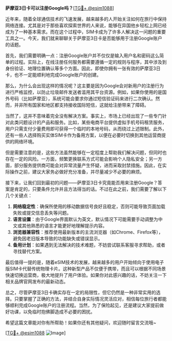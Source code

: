 **萨摩亚3日卡可以注册Google吗？**[[TG💪+ @esim1088](https://t.me/s/esim1088)]

近年来，随着全球通信技术的飞速发展，越来越多的人开始关注如何在旅行中保持网络连接。尤其是对于那些喜欢探索世界的人来说，能够在异国他乡轻松上网已经成为了一种基本需求。而在这个过程中，SIM卡成为了许多人解决这一问题的重要工具之一。今天，我们就来聊聊关于萨摩亚3日卡是否能够用于注册Google账户的话题。

首先，我们需要明确一点：注册Google账户并不仅仅是输入用户名和密码这么简单的过程。实际上，在线注册任何服务都需要遵循一定的规则与程序，其中涉及到身份验证、地理位置确认等多个方面。因此，即使你拥有一张有效的萨摩亚3日卡，也不一定能顺利地完成Google账户的创建。

那么，为什么会出现这样的情况呢？这主要是因为Google会对新用户的注册行为进行严格监控，以防止垃圾邮件发送者滥用其平台资源。例如，如果你使用的是国外号码（比如萨摩亚），系统可能会要求你通过短信验证码来进行二次确认。然而，并非所有国家和地区都支持接收国际短信，这就给注册带来了障碍。

当然了，这并不意味着完全没有解决方案。事实上，市场上已经出现了一些专门针对此类问题设计的产品和服务。比如，某些电商平台提供虚拟手机号码租赁服务，用户只需支付少量费用即可获得一个临时的本地号码，从而绕过上述限制。此外，还有一些人选择购买实体SIM卡作为备用方案，以便在必要时切换到其他运营商提供的网络环境。

但是需要注意的是，这些方法虽然能够在一定程度上帮助我们解决问题，但同时也存在一定的风险。一方面，频繁更换联系方式可能会影响个人隐私安全；另一方面，部分服务提供商可能会对异常流量产生怀疑，进而采取封禁措施。因此，在实际操作之前，建议大家务必做好充分准备，并尽量减少不必要的麻烦。

接下来，让我们回到最初的问题——萨摩亚3日卡究竟能否用来注册Google？答案是肯定的，只要条件允许并且方法得当的话。不过在此之前，我们需要了解以下几个关键点：

1. **网络稳定性**：确保所使用的移动数据信号良好且稳定，否则可能导致页面加载失败或提交信息丢失等问题。
2. **语言设置**：由于Google界面默认为英文，默认情况下可能需要手动调整为中文或其他熟悉的语言才能更好地理解提示内容。
3. **浏览器兼容性**：推荐使用最新版本的主流浏览器（如Chrome、Firefox等），避免因老旧版本导致的功能缺失或错误显示。
4. **备用计划**：如果遇到无法解决的技术难题，不妨尝试联系客服寻求帮助，或者寻找替代方案。

最后值得一提的是，随着eSIM技术的发展，越来越多的用户开始倾向于使用电子版SIM卡代替传统物理卡片。这种新型产品不仅便于携带，而且可以根据不同场景快速切换运营商，极大地提升了用户体验。如果你对此感兴趣的话，不妨关注一下相关品牌官网发布的最新动态。

总之，尽管萨摩亚3日卡确实存在一定的局限性，但它仍然是一种非常实用的选择。只要掌握了正确的方法，并结合自身实际情况灵活应对，相信每位旅行者都能够顺利完成Google账户的注册流程。当然，为了保险起见，还是建议大家提前做好功课，以免临时抱佛脚造成不必要的困扰。

希望这篇文章能对你有所帮助！如果你还有其他疑问，欢迎随时留言交流哦~

[[TG💪+ @esim1088](https://t.me/s/esim1088) ![Image](https://i.postimg.cc/4NQfJmqS/Snipaste-2025-05-13-00-14-12.png)]